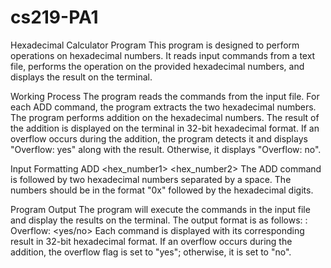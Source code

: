 # cs219-PA1
Hexadecimal Calculator Program
This program is designed to perform operations on hexadecimal numbers. It reads input commands from a text file, performs the operation on the provided hexadecimal numbers, and displays the result on the terminal.

Working Process
The program reads the commands from the input file.
For each ADD command, the program extracts the two hexadecimal numbers.
The program performs addition on the hexadecimal numbers.
The result of the addition is displayed on the terminal in 32-bit hexadecimal format.
If an overflow occurs during the addition, the program detects it and displays "Overflow: yes" along with the result. Otherwise, it displays "Overflow: no".

Input Formatting
ADD <hex_number1> <hex_number2>
The ADD command is followed by two hexadecimal numbers separated by a space. The numbers should be in the format "0x" followed by the hexadecimal digits.

Program Output
The program will execute the commands in the input file and display the results on the terminal. The output format is as follows:
<command> <operand1> <operand2>: <result>
Overflow: <yes/no>
Each command is displayed with its corresponding result in 32-bit hexadecimal format. If an overflow occurs during the addition, the overflow flag is set to "yes"; otherwise, it is set to "no".
